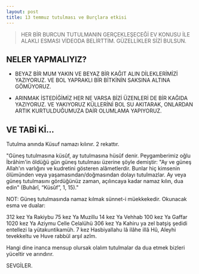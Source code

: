 ```yaml
---
layout: post
title: 13 temmuz tutulması ve Burçlara etkisi
---
```


> HER BİR BURCUN TUTULMANIN GERÇEKLEŞECEĞİ EV KONUSU İLE ALAKLI ESMASI VİDEODA BELİRTTİM.
> GÜZELLİKLER SİZİ BULSUN.

## NELER YAPMALIYIZ?

* BEYAZ BİR MUM YAKIN VE BEYAZ BİR KAĞIT ALIN DİLEKLERİMİZİ YAZIYORUZ. VE BOL YAPRAKLI BİR BİTKİNİN SAKSINA ALTINA GÖMÜYORUZ.

* ARINMAK İSTEDİĞİMİZ HER NE VARSA BİZİ ÜZENLERİ DE BİR KAĞIDA YAZIYORUZ. VE YAKIYORUZ KÜLLERİNİ BOL SU AKITARAK, ONLARDAN ARTIK KURTULDUĞUMUZA DAİR OLUMLAMA YAPIYORUZ.

## VE TABİ Kİ...
Tutulma anında Küsuf namazı kılınır. 2 rekattır.

"Güneş tutulmasına küsûf, ay tutulmasına hüsûf denir. Peygamberimiz oğlu İbrâhim'in öldüğü gün güneş tutulması üzerine şöyle demiştir: "Ay ve güneş Allah'ın varlığını ve kudretini gösteren alâmetlerdir. Bunlar hiç kimsenin ölümünden veya yaşamasından/doğmasından dolayı tutulmazlar. Ay veya güneş tutulmasını gördüğünüz zaman, açılıncaya kadar namaz kılın, dua edin" (Buhârî, “Küsûf”, 1, 15)."

NOT: Güneş tutulmasında namaz kılmak sünnet-i müekkekedir. Okunacak esma ve dualar:

312 kez Ya Rakiybu 
75 kez Ya Muzillu 
14 kez Ya Vehhab 
100 kez Ya Gaffar 
1020 kez Ya Aziymu Celle Celalühü 
306 kez Ya Kahiru ya zel batşiş şedidi entellezi la yütakuntikamüh. 
7 kez Hasbiyallahu lâ ilâhe illâ Hû, Aleyhi tevekkeltu ve Huve rabbül arşıl azîm.

Hangi dine inanca mensup olursak olalım tutulmalar da dua etmek bizleri yüceltir ve arındırır.

SEVGİLER.
